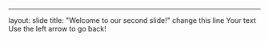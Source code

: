 
---
layout: slide
title: "Welcome to our second slide!"
change this line
Your text
Use the left arrow to go back!
